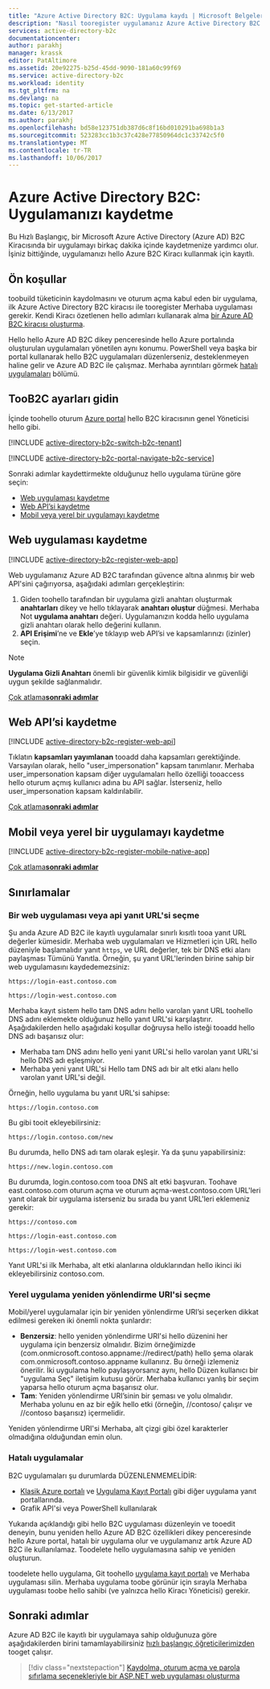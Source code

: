 ```yaml
---
title: "Azure Active Directory B2C: Uygulama kaydı | Microsoft Belgeleri"
description: "Nasıl tooregister uygulamanız Azure Active Directory B2C ile"
services: active-directory-b2c
documentationcenter: 
author: parakhj
manager: krassk
editor: PatAltimore
ms.assetid: 20e92275-b25d-45dd-9090-181a60c99f69
ms.service: active-directory-b2c
ms.workload: identity
ms.tgt_pltfrm: na
ms.devlang: na
ms.topic: get-started-article
ms.date: 6/13/2017
ms.author: parakhj
ms.openlocfilehash: bd58e123751db387d6c8f16bd010291ba698b1a3
ms.sourcegitcommit: 523283cc1b3c37c428e77850964dc1c33742c5f0
ms.translationtype: MT
ms.contentlocale: tr-TR
ms.lasthandoff: 10/06/2017
---
```

# <a name="azure-active-directory-b2c-register-your-application"></a>Azure Active Directory B2C: Uygulamanızı kaydetme

Bu Hızlı Başlangıç, bir Microsoft Azure Active Directory (Azure AD) B2C Kiracısında bir uygulamayı birkaç dakika içinde kaydetmenize yardımcı olur. İşiniz bittiğinde, uygulamanızı hello Azure B2C Kiracı kullanmak için kayıtlı.

## <a name="prerequisites"></a>Ön koşullar

toobuild tüketicinin kaydolmasını ve oturum açma kabul eden bir uygulama, ilk Azure Active Directory B2C kiracısı ile tooregister Merhaba uygulaması gerekir. Kendi Kiracı özetlenen hello adımları kullanarak alma [bir Azure AD B2C kiracısı oluşturma](active-directory-b2c-get-started.md).

Hello hello Azure AD B2C dikey penceresinde hello Azure portalında oluşturulan uygulamaları yönetilen aynı konumu. PowerShell veya başka bir portal kullanarak hello B2C uygulamaları düzenlerseniz, desteklenmeyen haline gelir ve Azure AD B2C ile çalışmaz. Merhaba ayrıntıları görmek [hatalı uygulamaları](#faulted-apps) bölümü. 

## <a name="navigate-toob2c-settings"></a>TooB2C ayarları gidin

İçinde toohello oturum [Azure portal](https://portal.azure.com/) hello B2C kiracısının genel Yöneticisi hello gibi. 

[!INCLUDE [active-directory-b2c-switch-b2c-tenant](../../includes/active-directory-b2c-switch-b2c-tenant.md)]

[!INCLUDE [active-directory-b2c-portal-navigate-b2c-service](../../includes/active-directory-b2c-portal-navigate-b2c-service.md)]

Sonraki adımlar kaydettirmekte olduğunuz hello uygulama türüne göre seçin:

* [Web uygulaması kaydetme](#register-a-web-app)
* [Web API’si kaydetme](#register-a-web-api)
* [Mobil veya yerel bir uygulamayı kaydetme](#register-a-mobile-or-native-app)
 
## <a name="register-a-web-app"></a>Web uygulaması kaydetme

[!INCLUDE [active-directory-b2c-register-web-app](../../includes/active-directory-b2c-register-web-app.md)]

Web uygulamanız Azure AD B2C tarafından güvence altına alınmış bir web API'sini çağırıyorsa, aşağıdaki adımları gerçekleştirin:
   1. Giden toohello tarafından bir uygulama gizli anahtarı oluşturmak **anahtarları** dikey ve hello tıklayarak **anahtarı oluştur** düğmesi. Merhaba Not **uygulama anahtarı** değeri. Uygulamanızın kodda hello uygulama gizli anahtarı olarak hello değerini kullanın.
   2. **API Erişimi**’ne ve **Ekle**’ye tıklayıp web API’si ve kapsamlarınızı (izinler) seçin.

> [!NOTE]
> **Uygulama Gizli Anahtarı** önemli bir güvenlik kimlik bilgisidir ve güvenliği uygun şekilde sağlanmalıdır.
> 

[Çok atlama**sonraki adımlar**](#next-steps)

## <a name="register-a-web-api"></a>Web API’si kaydetme

[!INCLUDE [active-directory-b2c-register-web-api](../../includes/active-directory-b2c-register-web-api.md)]

Tıklatın **kapsamları yayımlanan** tooadd daha kapsamları gerektiğinde. Varsayılan olarak, hello "user_impersonation" kapsam tanımlanır. Merhaba user_impersonation kapsam diğer uygulamaları hello özelliği tooaccess hello oturum açmış kullanıcı adına bu API sağlar. İsterseniz, hello user_impersonation kapsam kaldırılabilir.

[Çok atlama**sonraki adımlar**](#next-steps)

## <a name="register-a-mobile-or-native-app"></a>Mobil veya yerel bir uygulamayı kaydetme

[!INCLUDE [active-directory-b2c-register-mobile-native-app](../../includes/active-directory-b2c-register-mobile-native-app.md)]

[Çok atlama**sonraki adımlar**](#next-steps)

## <a name="limitations"></a>Sınırlamalar

### <a name="choosing-a-web-app-or-api-reply-url"></a>Bir web uygulaması veya api yanıt URL'si seçme

Şu anda Azure AD B2C ile kayıtlı uygulamalar sınırlı kısıtlı tooa yanıt URL değerler kümesidir. Merhaba web uygulamaları ve Hizmetleri için URL hello düzeniyle başlamalıdır yanıt `https`, ve URL değerler, tek bir DNS etki alanı paylaşması Tümünü Yanıtla. Örneğin, şu yanıt URL'lerinden birine sahip bir web uygulamasını kaydedemezsiniz:

`https://login-east.contoso.com`

`https://login-west.contoso.com`

Merhaba kayıt sistem hello tam DNS adını hello varolan yanıt URL toohello DNS adını eklemekte olduğunuz hello yanıt URL'si karşılaştırır. Aşağıdakilerden hello aşağıdaki koşullar doğruysa hello isteği tooadd hello DNS adı başarısız olur:

* Merhaba tam DNS adını hello yeni yanıt URL'si hello varolan yanıt URL'si hello DNS adı eşleşmiyor.
* Merhaba yeni yanıt URL'si Hello tam DNS adı bir alt etki alanı hello varolan yanıt URL'si değil.

Örneğin, hello uygulama bu yanıt URL'si sahipse:

`https://login.contoso.com`

Bu gibi tooit ekleyebilirsiniz:

`https://login.contoso.com/new`

Bu durumda, hello DNS adı tam olarak eşleşir. Ya da şunu yapabilirsiniz:

`https://new.login.contoso.com`

Bu durumda, login.contoso.com tooa DNS alt etki başvuran. Toohave east.contoso.com oturum açma ve oturum açma-west.contoso.com URL'leri yanıt olarak bir uygulama isterseniz bu sırada bu yanıt URL'leri eklemeniz gerekir:

`https://contoso.com`

`https://login-east.contoso.com`

`https://login-west.contoso.com`

Yanıt URL'si ilk Merhaba, alt etki alanlarına olduklarından hello ikinci iki ekleyebilirsiniz contoso.com.

### <a name="choosing-a-native-app-redirect-uri"></a>Yerel uygulama yeniden yönlendirme URI'si seçme

Mobil/yerel uygulamalar için bir yeniden yönlendirme URI’si seçerken dikkat edilmesi gereken iki önemli nokta şunlardır:

* **Benzersiz**: hello yeniden yönlendirme URI'si hello düzenini her uygulama için benzersiz olmalıdır. Bizim örneğimizde (com.onmicrosoft.contoso.appname://redirect/path) hello şema olarak com.onmicrosoft.contoso.appname kullanırız. Bu örneği izlemeniz önerilir. İki uygulama hello paylaşıyorsanız aynı, hello Düzen kullanıcı bir "uygulama Seç" iletişim kutusu görür. Merhaba kullanıcı yanlış bir seçim yaparsa hello oturum açma başarısız olur.
* **Tam**: Yeniden yönlendirme URI’sinin bir şeması ve yolu olmalıdır. Merhaba yolunu en az bir eğik hello etki (örneğin, //contoso/ çalışır ve //contoso başarısız) içermelidir.

Yeniden yönlendirme URI'si Merhaba, alt çizgi gibi özel karakterler olmadığına olduğundan emin olun.

### <a name="faulted-apps"></a>Hatalı uygulamalar

B2C uygulamaları şu durumlarda DÜZENLENMEMELİDİR:

* [Klasik Azure portalı](https://manage.windowsazure.com/) ve [Uygulama Kayıt Portalı](https://apps.dev.microsoft.com/) gibi diğer uygulama yanıt portallarında.
* Grafik API'si veya PowerShell kullanılarak

Yukarıda açıklandığı gibi hello B2C uygulaması düzenleyin ve tooedit deneyin, bunu yeniden hello Azure AD B2C özellikleri dikey penceresinde hello Azure portal, hatalı bir uygulama olur ve uygulamanız artık Azure AD B2C ile kullanılamaz. Toodelete hello uygulamasına sahip ve yeniden oluşturun.

toodelete hello uygulama, Git toohello [uygulama kayıt portalı](https://apps.dev.microsoft.com/) ve Merhaba uygulaması silin. Merhaba uygulama toobe görünür için sırayla Merhaba uygulaması toobe hello sahibi (ve yalnızca hello Kiracı Yöneticisi) gerekir.

## <a name="next-steps"></a>Sonraki adımlar

Azure AD B2C ile kayıtlı bir uygulamaya sahip olduğunuza göre aşağıdakilerden birini tamamlayabilirsiniz [hızlı başlangıç öğreticilerimizden](active-directory-b2c-overview.md#get-started) tooget çalışır.

> [!div class="nextstepaction"]
> [Kaydolma, oturum açma ve parola sıfırlama seçenekleriyle bir ASP.NET web uygulaması oluşturma](active-directory-b2c-devquickstarts-web-dotnet-susi.md)